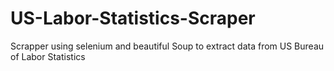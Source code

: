 # US-Labor-Statistics-Scraper
Scrapper using selenium and beautiful Soup to extract data from US Bureau of Labor Statistics 
